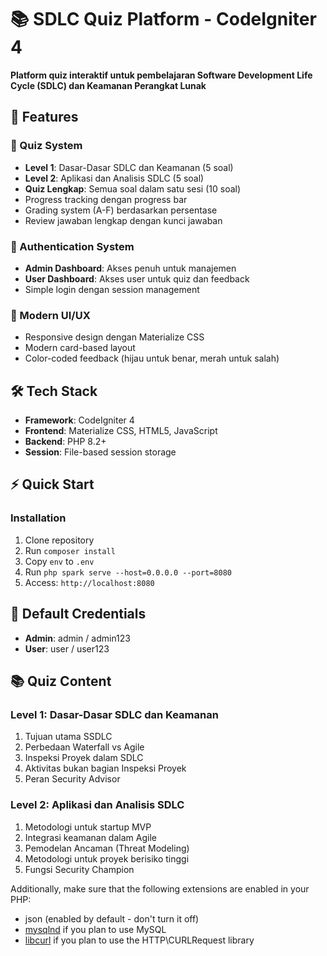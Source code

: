 # 📚 SDLC Quiz Platform - CodeIgniter 4

**Platform quiz interaktif untuk pembelajaran Software Development Life Cycle (SDLC) dan Keamanan Perangkat Lunak**

## 🚀 Features

### 🎯 Quiz System
- **Level 1**: Dasar-Dasar SDLC dan Keamanan (5 soal)
- **Level 2**: Aplikasi dan Analisis SDLC (5 soal)  
- **Quiz Lengkap**: Semua soal dalam satu sesi (10 soal)
- Progress tracking dengan progress bar
- Grading system (A-F) berdasarkan persentase
- Review jawaban lengkap dengan kunci jawaban

### 🔐 Authentication System
- **Admin Dashboard**: Akses penuh untuk manajemen
- **User Dashboard**: Akses user untuk quiz dan feedback
- Simple login dengan session management

### 🎨 Modern UI/UX
- Responsive design dengan Materialize CSS
- Modern card-based layout
- Color-coded feedback (hijau untuk benar, merah untuk salah)

## 🛠️ Tech Stack
- **Framework**: CodeIgniter 4
- **Frontend**: Materialize CSS, HTML5, JavaScript
- **Backend**: PHP 8.2+
- **Session**: File-based session storage

## ⚡ Quick Start

### Installation
1. Clone repository
2. Run `composer install`
3. Copy `env` to `.env`
4. Run `php spark serve --host=0.0.0.0 --port=8080`
5. Access: `http://localhost:8080`

## 👥 Default Credentials
- **Admin**: admin / admin123
- **User**: user / user123

## 📚 Quiz Content
### Level 1: Dasar-Dasar SDLC dan Keamanan
1. Tujuan utama SSDLC
2. Perbedaan Waterfall vs Agile
3. Inspeksi Proyek dalam SDLC
4. Aktivitas bukan bagian Inspeksi Proyek
5. Peran Security Advisor

### Level 2: Aplikasi dan Analisis SDLC
1. Metodologi untuk startup MVP
2. Integrasi keamanan dalam Agile
3. Pemodelan Ancaman (Threat Modeling)
4. Metodologi untuk proyek berisiko tinggi
5. Fungsi Security Champion


Additionally, make sure that the following extensions are enabled in your PHP:

- json (enabled by default - don't turn it off)
- [mysqlnd](http://php.net/manual/en/mysqlnd.install.php) if you plan to use MySQL
- [libcurl](http://php.net/manual/en/curl.requirements.php) if you plan to use the HTTP\CURLRequest library
